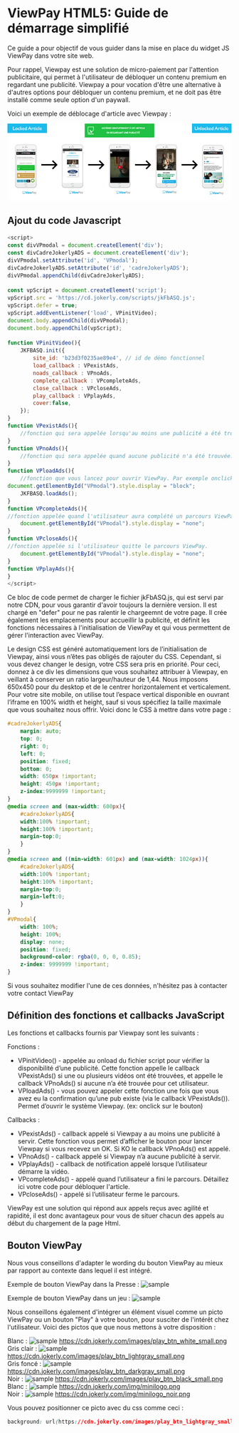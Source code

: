 # ViewPay HTML5: Guide de démarrage simplifié
Ce guide a pour objectif de vous guider dans la mise en place du widget JS ViewPay dans votre site web.

Pour rappel, Viewpay est une solution de micro-paiement par l'attention publicitaire, qui permet à l'utilisateur de débloquer un contenu premium en regardant une publicité. Viewpay a pour vocation d'être une alternative à d'autres options pour débloquer un contenu premium, et ne doit pas être installé comme seule option d'un paywall.

Voici un exemple de déblocage d'article avec Viewpay : 

![sample](https://github.com/TechViewpay/ViewPay-iOS/blob/master/DocImages/parcours_vp_mobile3.png?raw=true)

## Ajout du code Javascript
```javascript
<script>
const divVPmodal = document.createElement('div');
const divCadreJokerlyADS = document.createElement('div');
divVPmodal.setAttribute('id', 'VPmodal');
divCadreJokerlyADS.setAttribute('id', 'cadreJokerlyADS');
divVPmodal.appendChild(divCadreJokerlyADS);

const vpScript = document.createElement('script');
vpScript.src = 'https://cd.jokerly.com/scripts/jkFbASQ.js';
vpScript.defer = true;
vpScript.addEventListener('load', VPinitVideo);
document.body.appendChild(divVPmodal);
document.body.appendChild(vpScript);

function VPinitVideo(){
	JKFBASQ.init({
		site_id: 'b23d3f0235ae89e4', // id de démo fonctionnel
		load_callback : VPexistAds,
		noads_callback : VPnoAds,
		complete_callback : VPcompleteAds,
		close_callback : VPcloseAds,
		play_callback : VPplayAds,
		cover:false,
	});
}
function VPexistAds(){
	//fonction qui sera appelée lorsqu'au moins une publicité a été trouvée. Vous pouvez afficher un bouton dans un paywall par exemple.
}
function VPnoAds(){
	//fonction qui sera appelée quand aucune publicité n'a été trouvée. Vous pouvez par exemple cacher le bouton, ou déclencher un autre process.
}
function VPloadAds(){
	//fonction que vous lancez pour ouvrir ViewPay. Par exemple onclick sur un bouton "Regarder une publicité"
document.getElementById("VPmodal").style.display = "block";
	JKFBASQ.loadAds();
}
function VPcompleteAds(){
//fonction appelée quand l'utilisateur aura complété un parcours ViewPay. Insérer ici le code nécessaire à l'obtention de l'article / du contenu.
	document.getElementById("VPmodal").style.display = "none";
}
function VPcloseAds(){
//fonction appelée si l'utilisateur quitte le parcours ViewPay.
	document.getElementById("VPmodal").style.display = "none";
}
function VPplayAds(){
}
</script>
```

Ce bloc de code permet de charger le fichier jkFbASQ.js, qui est servi par notre CDN, pour vous garantir d'avoir toujours la dernière version. Il est chargé en "defer" pour ne pas ralentir le chargeemnt de votre page.
Il crée également les emplacements pour accueillir la publicité, et définit les fonctions nécessaires à l'initialisation de ViewPay et qui vous permettent de gérer l'interaction avec ViewPay. 



Le design CSS est généré automatiquement lors de l’initialisation de Viewpay, ainsi vous n’êtes pas obligés de rajouter du CSS. Cependant, si vous devez changer le design, votre CSS sera pris en priorité. Pour ceci, donnez à ce div les dimensions que vous souhaitez attribuer à Viewpay, en veillant à conserver un ratio largeur/hauteur de 1,44.
Nous imposons 650x450 pour du desktop et de le centrer horizontalement et verticalement.
Pour votre site mobile, on utilise tout l’espace vertical disponible en ouvrant l’iframe en 100% width et height, sauf si vous spécifiez la taille maximale que vous souhaitez nous offrir.
Voici donc le CSS à mettre dans votre page :

```css
#cadreJokerlyADS{
	margin: auto;
	top: 0;
	right: 0;
	left: 0;
	position: fixed;
	bottom: 0;
	width: 650px !important;
	height: 450px !important;
	z-index:9999999 !important;
}
@media screen and (max-width: 600px){
	#cadreJokerlyADS{
	width:100% !important;
	height:100% !important;
	margin-top:0;
	}
}
@media screen and ((min-width: 601px) and (max-width: 1024px)){
	#cadreJokerlyADS{
	width:100% !important;
	height:100% !important;
	margin-top:0;
	margin-left:0;
	}
}
#VPmodal{
    width: 100%;
    height: 100%;
    display: none;
    position: fixed;
    background-color: rgba(0, 0, 0, 0.85);
    z-index: 9999999 !important;
}
```

Si vous souhaitez modifier l'une de ces données, n'hésitez pas à contacter votre contact ViewPay

## Définition des fonctions et callbacks JavaScript

Les fonctions et callbacks fournis par Viewpay sont les suivants : 

Fonctions : 
- VPinitVideo() - appelée au onload du fichier script pour vérifier la disponibilité d’une publicité. Cette fonction appelle le callback VPexistAds() si une ou plusieurs vidéos ont été trouvées, et appelle le callback VPnoAds() si aucune n’a été trouvée pour cet utilisateur.
- VPloadAds() - vous pouvez appeler cette fonction une fois que vous avez eu la confirmation qu’une pub existe (via le callback VPexistAds()). Permet d’ouvrir le système Viewpay. (ex: onclick sur le bouton)

Callbacks :
- VPexistAds() - callback appelé si Viewpay a au moins une publicité à servir. Cette fonction vous permet d’afficher le bouton pour lancer Viewpay si vous recevez un OK. Si KO le callback VPnoAds() est appelé.
- VPnoAds() - callback appelé si Viewpay n’a aucune publicité à servir.
- VPplayAds() - callback de notification appelé lorsque l’utilisateur démarre la vidéo.
- VPcompleteAds() - appelé quand l’utilisateur a fini le parcours. Détaillez ici votre code pour débloquer l'article.
- VPcloseAds() - appelé si l’utilisateur ferme le parcours.

ViewPay est une solution qui répond aux appels reçus avec agilité et rapidité, il est donc avantageux pour vous de situer chacun des appels au début du chargement de la page Html.

## Bouton ViewPay

Nous vous conseillons d'adapter le wording du bouton ViewPay au mieux par rapport au contexte dans lequel il est intégré.

Exemple de bouton ViewPay dans la Presse :
![sample](https://cdn.jokerly.com/images/logosVP/Bouton_arrondi_bleu_presse_je.png)

Exemple de bouton ViewPay dans un jeu : 
![sample](https://cdn.jokerly.com/img/exemple_btn_jeu.jpg)

Nous conseillons également d'intégrer un élément visuel comme un picto ViewPay ou un bouton "Play" à votre bouton, pour susciter de l'intérêt chez l'utilisateur.
Voici des pictos que que nous mettons à votre disposition : 

Blanc : ![sample](https://cdn.jokerly.com/images/play_btn_white_small.png) https://cdn.jokerly.com/images/play_btn_white_small.png  
Gris clair : ![sample](https://cdn.jokerly.com/images/play_btn_lightgray_small.png) https://cdn.jokerly.com/images/play_btn_lightgray_small.png  
Gris foncé : ![sample](https://cdn.jokerly.com/images/play_btn_darkgray_small.png) https://cdn.jokerly.com/images/play_btn_darkgray_small.png  
Noir : ![sample](https://cdn.jokerly.com/images/play_btn_black_small.png) https://cdn.jokerly.com/images/play_btn_black_small.png  
Blanc : ![sample](https://cdn.jokerly.com/img/minilogo.png) https://cdn.jokerly.com/img/minilogo.png  
Noir : ![sample](https://cdn.jokerly.com/img/minilogo_noir.png) https://cdn.jokerly.com/img/minilogo_noir.png  

Vous pouvez positionner ce picto avec du css comme ceci :
```css
background: url(https://cdn.jokerly.com/images/play_btn_lightgray_small.png) 10px center no-repeat;
```
